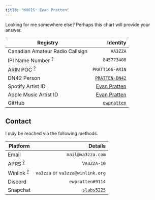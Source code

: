 ```yaml
---
title: "WHOIS: Evan Pratten"
---
```


Looking for me somewhere else? Perhaps this chart will provide your answer.

| Registry                                                                                     |                                                                  Identity |
|----------------------------------------------------------------------------------------------|--------------------------------------------------------------------------:|
| Canadian Amateur Radio Callsign                                                              |                                                                  `VA3ZZA` |
| IPI Name Number <sup>[?](https://en.wikipedia.org/wiki/Interested_Parties_Information)</sup> |                                                               `845773400` |
| ARIN POC <sup>[?](https://www.arin.net/resources/guide/account/records/poc/)</sup>           |                                                           `PRATT166-ARIN` |
| DN42 Person                                                                                  |      [`PRATTEN-DN42`](https://explorer.burble.com/?#/person/PRATTEN-DN42) |
| Spotify Artist ID                                                                            |    [Evan Pratten](https://open.spotify.com/artist/1aLNEmgqBJkhfkEZvf8Vh5) |
| Apple Music Artist ID                                                                        | [Evan Pratten](https://music.apple.com/us/artist/evan-pratten/1611566708) |
| GitHub                                                                                       |                               [`ewpratten`](https://github.com/ewpratten) |

## Contact

I may be reached via the following methods.

| Platform                                                                             |                                               Details |
|--------------------------------------------------------------------------------------|------------------------------------------------------:|
| Email                                                                                |                                     `mail@va3zza.com` |
| APRS <sup>[?](https://en.wikipedia.org/wiki/Automatic_Packet_Reporting_System)</sup> |                                           `VA3ZZA-10` |
| Winlink <sup>[?](https://en.wikipedia.org/wiki/Winlink)</sup>                        |                      `va3zza` or `va3zza@winlink.org` |
| Discord                                                                              |                                      `ewpratten#9114` |
| Snapchat                                                                             | [`slabs5225`](https://www.snapchat.com/add/slabs5225) |